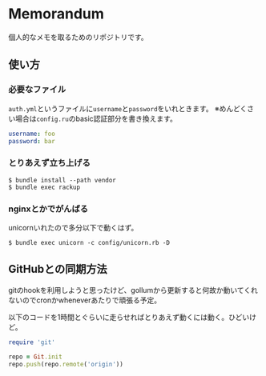 # Memorandum

個人的なメモを取るためのリポジトリです。

## 使い方

### 必要なファイル

`auth.yml`というファイルに`username`と`password`をいれときます。
※めんどくさい場合は`config.ru`のbasic認証部分を書き換えます。

```yaml
username: foo
password: bar
```

### とりあえず立ち上げる

```console
$ bundle install --path vendor
$ bundle exec rackup
```

### nginxとかでがんばる

unicornいれたので多分以下で動くはず。

```console
$ bundle exec unicorn -c config/unicorn.rb -D
```

## GitHubとの同期方法

gitのhookを利用しようと思ったけど、gollumから更新すると何故か動いてくれないのでcronかwheneverあたりで頑張る予定。

以下のコードを1時間とぐらいに走らせればとりあえず動くには動く。ひどいけど。

```rb
require 'git'

repo = Git.init
repo.push(repo.remote('origin'))
```